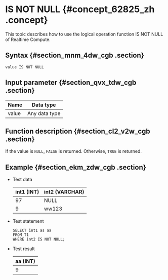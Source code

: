 # IS NOT NULL {#concept_62825_zh .concept}

This topic describes how to use the logical operation function IS NOT NULL of Realtime Compute.

## Syntax {#section_mnm_4dw_cgb .section}

```language-sql
value IS NOT NULL

```

## Input parameter {#section_qvx_tdw_cgb .section}

|Name|Data type|
|----|---------|
|value|Any data type|

## Function description {#section_cl2_v2w_cgb .section}

If the value is `NULL`, `FALSE` is returned. Otherwise, `TRUE` is returned.

## Example {#section_ekm_zdw_cgb .section}

-   Test data

    |int1 \(INT\)|int2 \(VARCHAR\)|
    |------------|----------------|
    |97|NULL|
    |9|ww123|

-   Test statement

    ```
    SELECT int1 as aa
    FROM T1
    WHERE int2 IS NOT NULL;
    
    ```

-   Test result

    |aa \(INT\)|
    |----------|
    |9|


